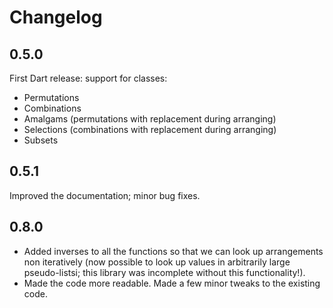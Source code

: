 # Changelog

## 0.5.0

First Dart release: support for classes:

* Permutations
* Combinations
* Amalgams (permutations with replacement during arranging)
* Selections (combinations with replacement during arranging)
* Subsets

## 0.5.1
Improved the documentation; minor bug fixes.

## 0.8.0

* Added inverses to all the functions so that we can look up arrangements non iteratively (now possible to look up values in arbitrarily large pseudo-listsi; this library was incomplete without this functionality!).
* Made the code more readable. Made a few minor tweaks to the existing code.
